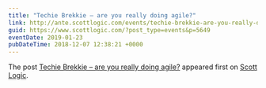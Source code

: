 ```yaml
---
title: "Techie Brekkie – are you really doing agile?"
link: http://ante.scottlogic.com/events/techie-brekkie-are-you-really-doing-agile/
guid: https://www.scottlogic.com/?post_type=events&p=5649
eventDate: 2019-01-23
pubDateTime: 2018-12-07 12:38:21 +0000
---
```


<p>The post <a rel="nofollow" href="http://ante.scottlogic.com/events/techie-brekkie-are-you-really-doing-agile/">Techie Brekkie &#8211; are you really doing agile?</a> appeared first on <a rel="nofollow" href="http://ante.scottlogic.com">Scott Logic</a>.</p>